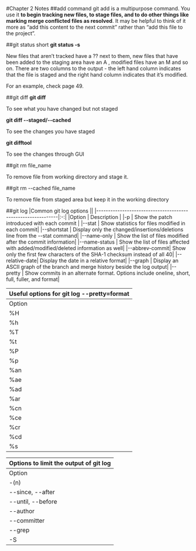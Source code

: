 #Chapter 2 Notes
##add command
git add is a multipurpose command. You use it **to begin
tracking new files, to stage files, and to do other things like marking merge conflicted files as resolved**. It may be helpful to think of it more as “add this content to the next commit” rather than “add this file to the project”.

##git status short
**git status -s**

New files that aren’t tracked have a ?? next to them, new files that have
been added to the staging area have an A , modified files have an M and so on.
There are two columns to the output - the left hand column indicates that the
file is staged and the right hand column indicates that it’s modified.

For an example, check page 49.

##git diff
**git diff**

To see what you have changed but not staged

**git diff --staged/--cached**

To see the changes you have staged

**git difftool**

To see the changes through GUI

##git rm file_name

To remove file from working directory and stage it.

##git rm --cached file_name

To remove file from staged area but keep it in the working directory

##git log
|Common git log options                                       ||
|-------------------------------------------------------------|:-:|
|Option         | Description                                   |
|-p             | Show the patch introduced with each commit    |
|--stat         | Show statistics for files modified in each commit|
|--shortstat    | Display only the changed/insertions/deletions line from the --stat command|
|--name-only    | Show the list of files modified after the commit information|
|--name-status  | Show the list of files affected with added/modified/deleted information as well|
|--abbrev-commit| Show only the first few characters of the SHA-1 checksum instead of all 40|
|--relative-date| Display the date in a relative format|
|--graph        | Display an ASCII graph of the branch and merge history beside the log output|
|--pretty       | Show commits in an alternate format. Options include oneline, short, full, fuller, and format|


|Useful options for git log --pretty=format        |
|--------------------------------------------------|
|Option      | Description of Output               |
|%H          | Commit hash                         |
|%h          | Abbreviated commit hash             |
|%T          | Tree hash                           |
|%t          | Abbreviated tree hash               |
|%P          | Parent hashes                       |
|%p          | Abbreviated parent hashes           |
|%an         | Author name                         |
|%ae         | Author email                        |
|%ad         | Author date                         |
|%ar         | Author date, relative               |
|%cn         | Committer name                      |
|%ce         | Committer email                     |
|%cr         | Committer date, relative            |
|%cd         | Committer date                      |
|%s          | Subject                             |


|Options to limit the output of git log                   |
|---------------------------------------------------------|
| Option           | Description                          |
| -(n)             | Show only the last n commits.        |
| --since, --after | Limit the commits to those made after the specified date |
| --until, --before| Limit the commits to those made before the specified date |
| --author         | Only show commits in which the author entry matches the specified string |
| --committer      | Only show commits in which the committer entry matches the specified string |
| --grep           | Only show commits with a commit message containing the string |
| -S               | Only show commit adding or removing code mathcing the string |
